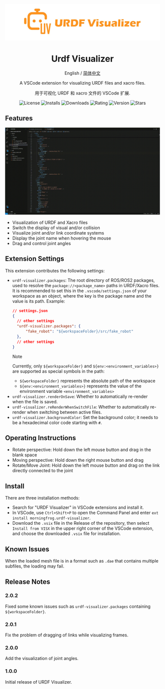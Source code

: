 <div align="center"> 
<img src="./media/URDF-Visualizer-banner.jpg" alt="icon"/>

<h1>Urdf Visualizer</h1>

English / [简体中文](./README_zh-CN.md)

A VSCode extension for visualizing URDF files and xacro files.

用于可视化 URDF 和 xacro 文件的 VSCode 扩展.

![License](https://img.shields.io/github/license/MorningFrog/urdf-visualizer?color=blue)
![Installs](https://img.shields.io/visual-studio-marketplace/i/morningfrog.urdf-visualizer?color=blue)
![Downloads](https://img.shields.io/visual-studio-marketplace/d/morningfrog.urdf-visualizer?color=blue)
![Rating](https://img.shields.io/visual-studio-marketplace/r/morningfrog.urdf-visualizer?color=blue)
![Version](https://img.shields.io/github/package-json/v/MorningFrog/urdf-visualizer?color=blue)
![Stars](https://img.shields.io/github/stars/MorningFrog/urdf-visualizer?style=social)
</div>

## Features

![demonstration](media/demonstration.gif)

- Visualization of URDF and Xacro files
- Switch the display of visual and/or collision
- Visualize joint and/or link coordinate systems
- Display the joint name when hovering the mouse
- Drag and control joint angles

## Extension Settings

This extension contributes the following settings:

- `urdf-visualizer.packages`: The root directory of ROS/ROS2 packages, used to resolve the `package://<package_name>` paths in URDF/Xacro files. It is recommended to set this in the `.vscode/settings.json` of your workspace as an object, where the key is the package name and the value is its path. Example:
  ```json
  // settings.json
  {
    // other settings
    "urdf-visualizer.packages": {
        "fake_robot": "${workspaceFolder}/src/fake_robot"
    },
    // other settings
  }
  ```
  > [!NOTE]
  > Currently, only `${workspaceFolder}` and `${env:<environment_variables>}` are supported as special symbols in the path:
  > - `${workspaceFolder}` represents the absolute path of the workspace
  > - `${env:<environment_variables>}` represents the value of the environment variable `<environment_variables>`
- `urdf-visualizer.renderOnSave`: Whether to automatically re-render when the file is saved.
- `urdf-visualizer.reRenderWhenSwitchFile`: Whether to automatically re-render when switching between active files.
- `urdf-visualizer.backgroundColor`: Set the background color; it needs to be a hexadecimal color code starting with `#`.

## Operating Instructions

- Rotate perspective: Hold down the left mouse button and drag in the blank space
- Moving perspective: Hold down the right mouse button and drag
- Rotate/Move Joint: Hold down the left mouse button and drag on the link directly connected to the joint

## Install

There are three installation methods:
- Search for "URDF Visualizer" in VSCode extensions and install it.
- In VSCode, use `Ctrl+Shift+P` to open the Command Panel and enter `ext install morningfrog.urdf-visualizer`.
- Download the `.vsix` file in the Release of the repository, then select `Install from VISX` in the upper right corner of the VSCode extension, and choose the downloaded `.vsix` file for installation.

## Known Issues

When the loaded mesh file is in a format such as `.dae` that contains multiple subfiles, the loading may fail.

## Release Notes

### 2.0.2

Fixed some known issues such as `urdf-visualizer.packages` containing `${workspaceFolder}`.

### 2.0.1

Fix the problem of dragging of links while visualizing frames. 

### 2.0.0

Add the visualization of joint angles.

### 1.0.0

Initial release of URDF Visualizer.
